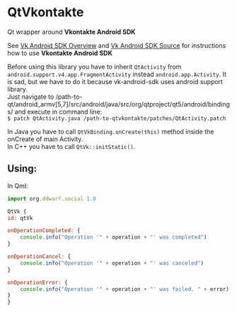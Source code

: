 # QtVkontakte
Qt wrapper around **Vkontakte Android SDK**

See [Vk Android SDK Overview](https://vk.com/dev/android_sdk) and [Vk Android SDK Source](https://github.com/VKCOM/vk-android-sdk) for instructions how to use **Vkontakte Android SDK**

Before using this library you have to inherit `QtActivity` from `android.support.v4.app.FragmentActivity` instead `android.app.Activity`. It is sad, but we have to do it because vk-android-sdk uses android support library.  
Just navigate to /path-to-qt/android_armv[5,7]/src/android/java/src/org/qtproject/qt5/android/bindings/ and execute in command line:  
`$ patch QtActivity.java /path-to-qtvkontakte/patches/QtActivity.patch`  

In Java you have to call `QtVkBinding.onCreate(this)` method inside the onCreate of main Activity.  
In C++ you have to call `QtVk::initStatic()`.

Using:
------

In Qml:

```javascript
import org.ddwarf.social 1.0

QtVk {
id: qtVk

onOperationCompleted: {
    console.info("Operation '" + operation + "' was completed")
}

onOperationCancel: {
    console.info("Operation '" + operation + "' was canceled")
}

onOperationError: {
    console.info("Operation '" + operation + "' was failed. " + error)
}
}
```
